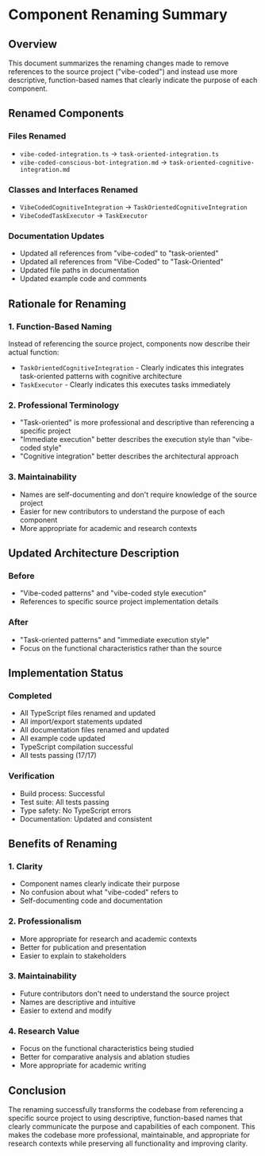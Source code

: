 # Component Renaming Summary

## Overview

This document summarizes the renaming changes made to remove references to the source project ("vibe-coded") and instead use more descriptive, function-based names that clearly indicate the purpose of each component.

## Renamed Components

### Files Renamed
- `vibe-coded-integration.ts` → `task-oriented-integration.ts`
- `vibe-coded-conscious-bot-integration.md` → `task-oriented-cognitive-integration.md`

### Classes and Interfaces Renamed
- `VibeCodedCognitiveIntegration` → `TaskOrientedCognitiveIntegration`
- `VibeCodedTaskExecutor` → `TaskExecutor`

### Documentation Updates
- Updated all references from "vibe-coded" to "task-oriented"
- Updated all references from "Vibe-Coded" to "Task-Oriented"
- Updated file paths in documentation
- Updated example code and comments

## Rationale for Renaming

### 1. **Function-Based Naming**
Instead of referencing the source project, components now describe their actual function:
- `TaskOrientedCognitiveIntegration` - Clearly indicates this integrates task-oriented patterns with cognitive architecture
- `TaskExecutor` - Clearly indicates this executes tasks immediately

### 2. **Professional Terminology**
- "Task-oriented" is more professional and descriptive than referencing a specific project
- "Immediate execution" better describes the execution style than "vibe-coded style"
- "Cognitive integration" better describes the architectural approach

### 3. **Maintainability**
- Names are self-documenting and don't require knowledge of the source project
- Easier for new contributors to understand the purpose of each component
- More appropriate for academic and research contexts

## Updated Architecture Description

### Before
- "Vibe-coded patterns" and "vibe-coded style execution"
- References to specific source project implementation details

### After
- "Task-oriented patterns" and "immediate execution style"
- Focus on the functional characteristics rather than the source

## Implementation Status

###  Completed
- All TypeScript files renamed and updated
- All import/export statements updated
- All documentation files renamed and updated
- All example code updated
- TypeScript compilation successful
- All tests passing (17/17)

###  Verification
- Build process:  Successful
- Test suite:  All tests passing
- Type safety:  No TypeScript errors
- Documentation:  Updated and consistent

## Benefits of Renaming

### 1. **Clarity**
- Component names clearly indicate their purpose
- No confusion about what "vibe-coded" refers to
- Self-documenting code and documentation

### 2. **Professionalism**
- More appropriate for research and academic contexts
- Better for publication and presentation
- Easier to explain to stakeholders

### 3. **Maintainability**
- Future contributors don't need to understand the source project
- Names are descriptive and intuitive
- Easier to extend and modify

### 4. **Research Value**
- Focus on the functional characteristics being studied
- Better for comparative analysis and ablation studies
- More appropriate for academic writing

## Conclusion

The renaming successfully transforms the codebase from referencing a specific source project to using descriptive, function-based names that clearly communicate the purpose and capabilities of each component. This makes the codebase more professional, maintainable, and appropriate for research contexts while preserving all functionality and improving clarity.

